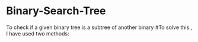 # Binary-Search-Tree
To check if a given binary tree is a subtree of another binary
#To solve this , I have used two methods:
> 

